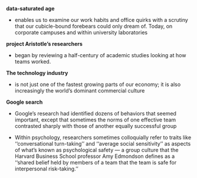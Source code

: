 **data-saturated age** 

- enables us to examine our work habits and office quirks with a scrutiny that our cubicle-bound forebears could only dream of. Today, on corporate campuses and within university laboratories

**project Aristotle’s researchers**

-  began by reviewing a half-century of academic studies looking at how teams worked.

**The technology industry**
- is not just one of the fastest growing parts of our economy; it is also increasingly the world’s dominant commercial culture

**Google search**

- Google’s research had identified dozens of behaviors that seemed important, except that sometimes the norms of one effective team contrasted sharply with those of another equally successful group

- Within psychology, researchers sometimes colloquially refer to traits like ‘‘conversational turn-taking’’ and ‘‘average social sensitivity’’ as aspects of what’s known as psychological safety — a group culture that the Harvard Business School professor Amy Edmondson defines as a ‘‘shared belief held by members of a team that the team is safe for interpersonal risk-taking.’’


